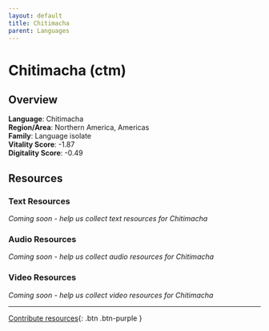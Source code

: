 ```yaml
---
layout: default
title: Chitimacha
parent: Languages
---
```


# Chitimacha (ctm)

## Overview

**Language**: Chitimacha  
**Region/Area**: Northern America, Americas  
**Family**: Language isolate  
**Vitality Score**: -1.87  
**Digitality Score**: -0.49  

## Resources

### Text Resources
*Coming soon - help us collect text resources for Chitimacha*

### Audio Resources
*Coming soon - help us collect audio resources for Chitimacha*

### Video Resources
*Coming soon - help us collect video resources for Chitimacha*

---

[Contribute resources](https://fairtrain.github.io/){: .btn .btn-purple }

